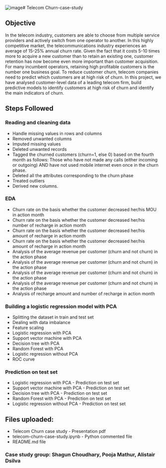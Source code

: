 ![image](https://github.com/user-attachments/assets/791e432a-d52e-4553-ba25-edc4ddeccdb5)# Telecom Churn-case-study

## Objective

In the telecom industry, customers are able to choose from multiple service providers and actively switch from one operator to another. In this highly competitive market, the telecommunications industry experiences an average of 15-25% annual churn rate. Given the fact that it costs 5-10 times more to acquire a new customer than to retain an existing one, customer retention has now become even more important than customer acquisition.
For many incumbent operators, retaining high profitable customers is the number one business goal.
To reduce customer churn, telecom companies need to predict which customers are at high risk of churn.
In this project, we have analysed customer-level data of a leading telecom firm, build predictive models to identify customers at high risk of churn and identify the main indicators of churn.


## Steps Followed

### Reading and cleaning data
- Handle missing values in rows and columns
- Removed unwanted columns
- Imputed missing values
- Deleted unwanted records
- Tagged the churned customers (churn=1, else 0) based on the fourth month as follows: Those who have not made any calls (either incoming or outgoing) AND have not used mobile internet even once in the  churn phase.
- Deleted all the attributes corresponding to the churn phase
- Treated outliers
- Derived new columns.

### EDA
- Churn rate on the basis whether the customer decreased her/his MOU in action month
- Churn rate on the basis whether the customer decreased her/his number of recharge in action month
- Churn rate on the basis whether the customer decreased her/his amount of recharge in action month
- Churn rate on the basis whether the customer decreased her/his amount of recharge in action month
- Analysis of the average revenue per customer (churn and not churn) in the action phase
- Analysis of the average revenue per customer (churn and not churn) in the action phase
- Analysis of the average revenue per customer (churn and not churn) in the action phase
- Analysis of the average revenue per customer (churn and not churn) in the action phase
- Analysis of recharge amount and number of recharge in action month

### Building a logistic regression model with PCA
- Splitting the dataset in train and test set
- Dealing with data imbalance
- Feature scaling
- Logistic regression with PCA
- Support vector machine with PCA
- Decision tree with PCA
- Random Forest with PCA
- Logistic regression without PCA
- ROC curve

### Prediction on test set
- Logistic regression with PCA - Prediction on test set
- Support vector machine with PCA - Prediction on test set
- Decision tree with PCA - Prediction on test set
- Random Forest with PCA - Prediction on test set
- Logistic regression without PCA - Prediction on test set
  
## Files uploaded:
- Telecom Churn case study - Presentation pdf
- telecom-churn-case-study.ipynb - Python commented file
- README.md file

### Case study group: Shagun Choudhary, Pooja Mathur, Alistair Dsilva
